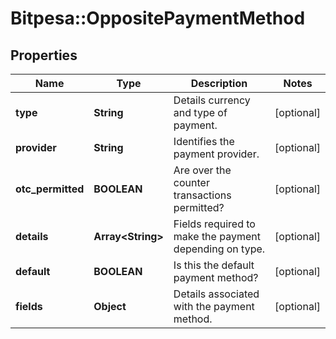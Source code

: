 # Bitpesa::OppositePaymentMethod

## Properties
Name | Type | Description | Notes
------------ | ------------- | ------------- | -------------
**type** | **String** | Details currency and type of payment. | [optional] 
**provider** | **String** | Identifies the payment provider. | [optional] 
**otc_permitted** | **BOOLEAN** | Are over the counter transactions permitted? | [optional] 
**details** | **Array&lt;String&gt;** | Fields required to make the payment depending on type. | [optional] 
**default** | **BOOLEAN** | Is this the default payment method? | [optional] 
**fields** | **Object** | Details associated with the payment method. | [optional] 


